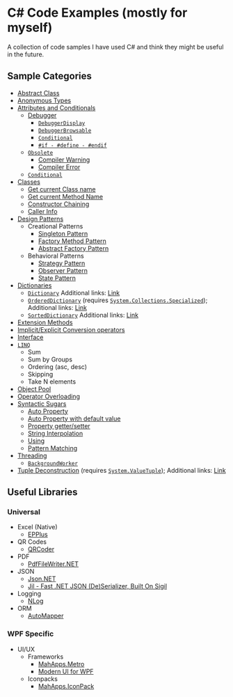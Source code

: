 # C# Code Examples (mostly for myself)

A collection of code samples I have used C# and think they might be useful in the future.

## Sample Categories
* [Abstract Class](CSharp%20Code%20Samples/CodeSamples/SampleExecute.cs)
* [Anonymous Types](CSharp%20Code%20Samples/CodeSamples/Classes/AnonymousTypesSample.cs)
* [Attributes and Conditionals](CSharp%20Code%20Samples/CodeSamples/Attributes)
  * [Debugger](CSharp%20Code%20Samples/CodeSamples/Attributes/DebuggingSample.cs)
    * [`DebuggerDisplay`](CSharp%20Code%20Samples/CodeSamples/Attributes/DebuggingSample.cs)
	* [`DebuggerBrowsable`](CSharp%20Code%20Samples/CodeSamples/Attributes/DebuggingSample.cs)
	* [`Conditional`](CSharp%20Code%20Samples/CodeSamples/Attributes/DebuggingSample.cs)
	* [`#if - #define - #endif`](CSharp%20Code%20Samples/CodeSamples/Attributes/DebuggingSample.cs)
  * [`Obsolete`](CSharp%20Code%20Samples/CodeSamples/Attributes/ObsoleteSample.cs)
    * [Compiler Warning](CSharp%20Code%20Samples/CodeSamples/Attributes/ObsoleteSample.cs)
	* [Compiler Error](CSharp%20Code%20Samples/CodeSamples/Attributes/ObsoleteSample.cs)
  * [`Conditional`](CSharp%20Code%20Samples/CodeSamples/Attributes/ConditionalSample.cs)
* [Classes](CSharp%20Code%20Samples/CodeSamples/Classes)
  * [Get current Class name](CSharp%20Code%20Samples/CodeSamples/Classes/ClassAndMethodNamesSample.cs#L9)
  * [Get current Method Name](CSharp%20Code%20Samples/CodeSamples/Classes/ClassAndMethodNamesSample.cs#L10)
  * [Constructor Chaining](CSharp%20Code%20Samples/CodeSamples/Classes/ConstructorChainingSample.cs)
  * [Caller Info](CSharp%20Code%20Samples/CodeSamples/Classes/CallerInfoSample.cs)
* [Design Patterns](CSharp%20Code%20Samples/CodeSamples/Patterns)
  * Creational Patterns
	* [Singleton Pattern](CSharp%20Code%20Samples/CodeSamples/Patterns/Creational/SingletonPattern.cs)
	* [Factory Method Pattern](CSharp%20Code%20Samples/CodeSamples/Patterns/Creational/FactoryMethodPattern.cs)
	* [Abstract Factory Pattern](CSharp%20Code%20Samples/CodeSamples/Patterns/Creational/AbstractFactoryPattern.cs)
  * Behavioral Patterns
	* [Strategy Pattern](CSharp%20Code%20Samples/CodeSamples/Patterns/Behavioral/StrategyPattern.cs)
	* [Observer Pattern](CSharp%20Code%20Samples/CodeSamples/Patterns/Behavioral/ObserverPattern.cs)
	* [State Pattern](CSharp%20Code%20Samples/CodeSamples/Patterns/Behavioral/StatePattern.cs)
* [Dictionaries](CSharp%20Code%20Samples/CodeSamples/UsefulClasses/Dictionaries.cs)
  * [`Dictionary`](CSharp%20Code%20Samples/CodeSamples/UsefulClasses/Dictionaries.cs#L42) Additional links: [Link](https://www.dotnetperls.com/dictionary)
  * [`OrderedDictionary`](CSharp%20Code%20Samples/CodeSamples/UsefulClasses/Dictionaries.cs#L50) (requires [`System.Collections.Specialized`](https://www.nuget.org/packages/System.Collections.Specialized/)); Additional links: [Link](https://www.geeksforgeeks.org/c-sharp-ordereddictionary-class/)
  * [`SortedDictionary`](CSharp%20Code%20Samples/CodeSamples/UsefulClasses/Dictionaries.cs#L65) Additional links: [Link](https://www.dotnetperls.com/sorteddictionary)
* [Extension Methods](CSharp%20Code%20Samples/CodeSamples/Classes/ExtensionMethodsSample.cs)
* [Implicit/Explicit Conversion operators](CSharp%20Code%20Samples/CodeSamples/Alterations/EntityConversionSample.cs)
* [Interface](CSharp%20Code%20Samples/CodeSamples/ISampleExecute.cs)
* [`LINQ`](CSharp%20Code%20Samples/CodeSamples/Useful/LinqSample.cs)
  * Sum
  * Sum by Groups
  * Ordering (asc, desc)
  * Skipping
  * Take N elements
* [Object Pool](CSharp%20Code%20Samples/CodeSamples/UsefulClasses/ObjectPoolSample.cs)
* [Operator Overloading](CSharp%20Code%20Samples/CodeSamples/Alterations/OperatorOverloadingSample.cs)
* [Syntactic Sugars](CSharp%20Code%20Samples/CodeSamples/SyntacticSugars)
  * [Auto Property](CSharp%20Code%20Samples/CodeSamples/SyntacticSugars/PropertiesSample.cs#L34)
  * [Auto Property with default value](CSharp%20Code%20Samples/CodeSamples/SyntacticSugars/PropertiesSample.cs#L35)
  * [Property getter/setter](CSharp%20Code%20Samples/CodeSamples/SyntacticSugars/PropertiesSample.cs#L11)
  * [String Interpolation](CSharp%20Code%20Samples/CodeSamples/SyntacticSugars/StringInterpolationSample.cs)
  * [Using](CSharp%20Code%20Samples/CodeSamples/SyntacticSugars/UsingSample.cs)
  * [Pattern Matching](CSharp%20Code%20Samples/CodeSamples/SyntacticSugars/PatternMatchingSample.cs)
* [Threading](CSharp%20Code%20Samples/CodeSamples/MultiThreading)
  * [`BackgroundWorker`](CSharp%20Code%20Samples/CodeSamples/MultiThreading/BackgroundWorkerSample.cs)
* [Tuple Deconstruction](CSharp%20Code%20Samples/CodeSamples/TupleDeconstruction) (requires [`System.ValueTuple`](https://www.nuget.org/packages/System.ValueTuple/)); Additional links: [Link](https://docs.microsoft.com/en-us/dotnet/csharp/deconstruct)

  
## Useful Libraries

### Universal
* Excel (Native)
  * [EPPlus](https://github.com/JanKallman/EPPlus)
* QR Codes
  * [QRCoder](https://github.com/codebude/QRCoder)
* PDF
  * [PdfFileWriter.NET](https://github.com/jeske/PdfFileWriter.NET)
* JSON
  * [Json.NET](https://www.newtonsoft.com/json)
  * [Jil - Fast .NET JSON (De)Serializer, Built On Sigil](https://github.com/kevin-montrose/Jil)
* Logging
  * [NLog](https://nlog-project.org/)
* ORM
  * [AutoMapper](https://automapper.org/)
  
### WPF Specific
* UI/UX
  * Frameworks
    * [MahApps.Metro](https://github.com/MahApps/MahApps.Metro)
	* [Modern UI for WPF](https://github.com/firstfloorsoftware/mui)
  * Iconpacks
    * [MahApps.IconPack](https://github.com/MahApps/MahApps.Metro.IconPacks)
